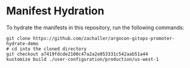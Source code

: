# Manifest Hydration

To hydrate the manifests in this repository, run the following commands:

```shell
git clone https://github.com/zachaller/argocon-gitops-promoter-hydrate-demo
# cd into the cloned directory
git checkout a7419fdcde2100c47a2a2e053331c542aab51a44
kustomize build ./user-configuration/production/us-west-1
```
